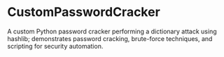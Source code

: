 # CustomPasswordCracker
A custom Python password cracker performing a dictionary attack using hashlib; demonstrates password cracking, brute-force techniques, and scripting for security automation.

